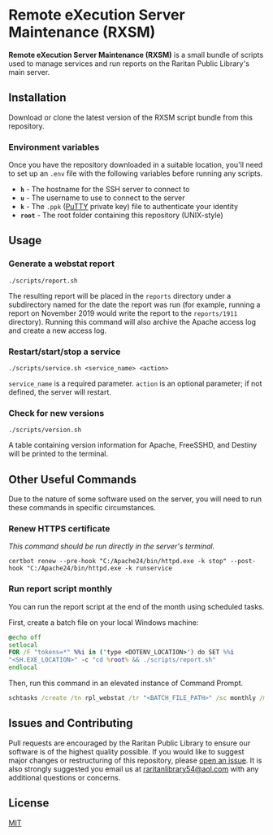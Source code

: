 # **Remote eXecution Server Maintenance (RXSM)**
**Remote eXecution Server Maintenance (RXSM)** is a small bundle of scripts used to manage services and run reports on the Raritan Public Library's main server.

## **Installation**
Download or clone the latest version of the RXSM script bundle from this repository.
### **Environment variables**
Once you have the repository downloaded in a suitable location, you'll need to set up an `.env` file with the following variables before running any scripts.
- **`h`** - The hostname for the SSH server to connect to
- **`u`** - The username to use to connect to the server
- **`k`** - The `.ppk` ([PuTTY](https://www.putty.org/) private key) file to authenticate your identity
- **`root`** - The root folder containing this repository (UNIX-style)

## **Usage**

### **Generate a webstat report**
```
./scripts/report.sh
```
The resulting report will be placed in the `reports` directory under a subdirectory named for the date the report was run (for example, running a report on November 2019 would write the report to the `reports/1911` directory). Running this command will also archive the Apache access log and create a new access log.

### **Restart/start/stop a service**
```
./scripts/service.sh <service_name> <action>
```
`service_name` is a required parameter. `action` is an optional parameter; if not defined, the server will restart.

### **Check for new versions**
```
./scripts/version.sh
```
A table containing version information for Apache, FreeSSHD, and Destiny will be printed to the terminal.

## **Other Useful Commands**
Due to the nature of some software used on the server, you will need to run these commands in specific circumstances.

### **Renew HTTPS certificate**
*This command should be run directly in the server's terminal.*
```
certbot renew --pre-hook "C:/Apache24/bin/httpd.exe -k stop" --post-hook "C:/Apache24/bin/httpd.exe -k runservice
```

### **Run report script monthly**
You can run the report script at the end of the month using scheduled tasks.

First, create a batch file on your local Windows machine:
```cmd
@echo off
setlocal
FOR /F "tokens=*" %%i in ('type <DOTENV_LOCATION>') do SET %%i
"<SH.EXE_LOCATION>" -c "cd %root% && ./scripts/report.sh"
endlocal
```
Then, run this command in an elevated instance of Command Prompt.
```cmd
schtasks /create /tn rpl_webstat /tr "<BATCH_FILE_PATH>" /sc monthly /mo lastday /m * /st 23:55 /ru "<COMPUTER_NAME>\<USERNAME>"
```
## **Issues and Contributing**
Pull requests are encouraged by the Raritan Public Library to ensure our software is of the highest quality possible. If you would like to suggest major changes or restructuring of this repository, please [open an issue](https://github.com/raritanlibrary/rxsm/issues/new). It is also strongly suggested you email us at [raritanlibrary54@aol.com](mailto:raritanlibrary54@aol.com) with any additional questions or concerns.

## **License**

[MIT](LICENSE)